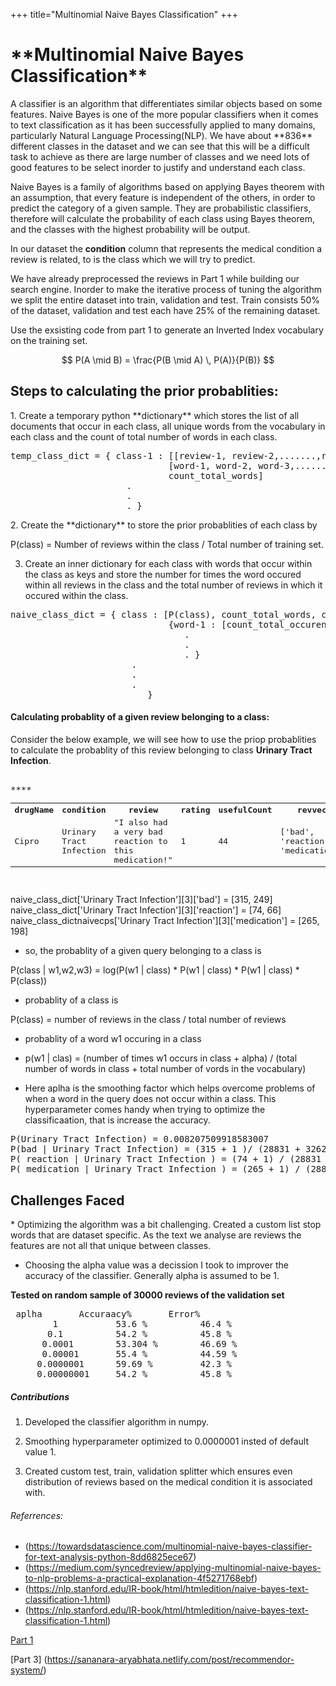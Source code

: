 +++
title="Multinomial Naive Bayes Classification"
+++
<h1>**Multinomial Naive Bayes Classification**</h1>
<body>
A classifier is an algorithm that differentiates similar objects based on some features. Naive Bayes is one of the more popular classifiers 
when it comes to text classification as it has been successfully applied to many domains, particularly Natural Language Processing(NLP).
We have about **836** different classes in the dataset and we can see that this will be a difficult 
task to achieve as there are large number of classes and we need lots of good features to be select inorder to justify and understand each
class.

<script type="text/javascript" src="https://cdnjs.cloudflare.com/ajax/libs/mathjax/2.7.1/MathJax.js?config=TeX-AMS-MML_HTMLorMML">
</script>

Naive Bayes is a family of algorithms based on applying Bayes theorem with an assumption, that every feature is independent of the others,
in order to predict the category of a given sample. They are probabilistic classifiers, therefore will calculate the probability of each 
class using Bayes theorem, and the classes with the highest probability will be output.

In our dataset the **condition** column that represents the medical condition a review is related, to is the class which we will try to predict.

We have already preprocessed the reviews in Part 1 while building our search engine.
Inorder to make the iterative process of tuning the algorithm we split the entire dataset into train, validation and test. Train consists 50% of the dataset, validation and test each have 25% of the remaining dataset.

Use the exsisting code from part 1 to generate an Inverted Index vocabulary on the training set.

$$ P(A \mid B) = \frac{P(B \mid A) \, P(A)}{P(B)} $$
</body>

<h2>Steps to calculating the prior probablities:</h2>
<body>
1. Create a temporary python **dictionary** which stores the list of all documents that occur in each class, all unique words from the vocabulary in each class and the count of total number of words in each class.
<pre>
temp_class_dict = { class-1 : [[review-1, review-2,.......,review-n], 
                              [word-1, word-2, word-3,.......,word-n], 
                              count_total_words]
                      .
                      .
                      . }
</pre>
2. Create the **dictionary** to store the prior probablities of each class by
<p>
  P(class) = Number of reviews within the class / Total number of training set.
</p>
  
3. Create an inner dictionary for each class with words that occur within the class as keys and store the number for times the word occured within all reviews in the class and the total number of reviews in which it occured within the class.
<pre>
naive_class_dict = { class : [P(class), count_total_words, count_unique_words,
                              {word-1 : [count_total_occurence, count_review_occurrence]
                                 .
                                 .
                                 . }
                       .
                       .
                       .
                          }
</pre> 

<h4>Calculating probablity of a given review belonging to a class:</h4>

Consider the below example, we will see how to use the priop probablities to calculate the probablity of this review belonging to 
class **Urinary Tract Infection**.

<pre>

<table>
  <tr>**<th>drugName</th> <th>condition</th>	                                   <th>review</th>	                 <th>rating</th>	<th>usefulCount</th> 	        <th>revvec</th>	           <th>revID</th>**</tr>

<tr><td>Cipro</td> 	<td>Urinary Tract Infection</td>	<td>"I also had a very bad reaction to this medication!"</td>	<td>1</td>		<td>44</td>	<td>['bad', 'reaction', 'medication']</td> <td>109180</td></tr>

</table>
</pre>
naive_class_dict['Urinary Tract Infection'][3]['bad'] = [315, 249]
naive_class_dict['Urinary Tract Infection'][3]['reaction'] = [74, 66]
naive_class_dictnaivecps['Urinary Tract Infection'][3]['medication'] = [265, 198]

* so, the probablity of a given query belonging to a class is

P(class | w1,w2,w3) = log(P(w1 | class) * P(w1 | class) * P(w1 | class) * P(class))

* probablity of a class is

P(class) = number of reviews in the class / total number of reviews

* probablity of a word w1 occuring in a class

* p(w1 | clas) = (number of times w1 occurs in class + alpha) / (total number of words in class + total number of vords in the vocabulary)

* Here aplha is the smoothing factor which helps overcome problems of when a word in the query does not occur within a class.
This hyperparameter comes handy when trying to optimize the classificaation, that is increase the accuracy.

<pre>
P(Urinary Tract Infection) = 0.008207509918583007
P(bad | Urinary Tract Infection) = (315 + 1 )/ (28831 + 32622) = -4.376021118875437
P( reaction | Urinary Tract Infection ) = (74 + 1) / (28831 + 32622) =  -7.295332487596864
P( medication | Urinary Tract Infection ) = (265 + 1) / (28831 + 32622) =  -9.66062970253546
</pre>
</body>

<h2>Challenges Faced</h2>
<body>
* Optimizing the algorithm was a bit challenging. Created a custom list stop words that are dataset specific. As the text we analyse are reviews the features are not all that unique between classes.
  
* Choosing the alpha value was a decission I took to improver the accuracy of the classifier. Generally alpha is assumed to be 1.

**Tested on random sample of 30000 reviews of the validation set**

<pre> aplha       Accuraacy%       Error% </b>
        1           53.6 %          46.4 %</b>
       0.1          54.2 %          45.8 %</b>
      0.0001        53.304 %        46.69 %</b>
      0.00001       55.4 %          44.59 %</b>
     0.0000001      59.69 %         42.3 %</b>
     0.00000001     54.2 %          45.8 %</b>
</pre>
</body>

<h5>Contributions</h5>

1. Developed the classifier algorithm in numpy.


2. Smoothing hyperparameter optimized to 0.0000001 insted of default value 1.


3. Created custom test, train, validation splitter which ensures even distribution of reviews  based on the medical condition it is associated with.

<h6>Referrences:</h6>

* (https://towardsdatascience.com/multinomial-naive-bayes-classifier-for-text-analysis-python-8dd6825ece67)
* (https://medium.com/syncedreview/applying-multinomial-naive-bayes-to-nlp-problems-a-practical-explanation-4f5271768ebf)
* (https://nlp.stanford.edu/IR-book/html/htmledition/naive-bayes-text-classification-1.html)
* (https://nlp.stanford.edu/IR-book/html/htmledition/naive-bayes-text-classification-1.html)


[Part 1](https://sananara-aryabhata.netlify.com/post/first-search-engine/)

[Part 3] (https://sananara-aryabhata.netlify.com/post/recommendor-system/)
        
